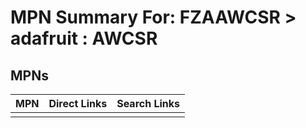 



# MPN Summary For: FZAAWCSR > adafruit : AWCSR

## MPNs
  

|MPN|Direct Links|Search Links|
| :--- | :--- | :--- |
||||
